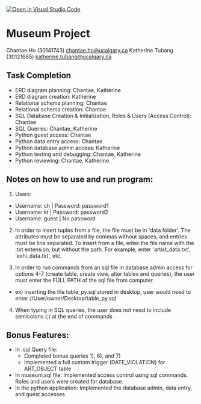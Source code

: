 [![Open in Visual Studio Code](https://classroom.github.com/assets/open-in-vscode-c66648af7eb3fe8bc4f294546bfd86ef473780cde1dea487d3c4ff354943c9ae.svg)](https://classroom.github.com/online_ide?assignment_repo_id=9394829&assignment_repo_type=AssignmentRepo)
# Museum Project
Chantae Ho (30141743) chantae.ho@ucalgary.ca
Katherine Tubang (30121665) katherine.tubang@ucalgary.ca 

## Task Completion
- ERD diagram planning: Chantae, Katherine
- ERD diagram creation: Katherine
- Relational schema planning: Chantae
- Relational schema creation: Chantae
- SQL Database Creation & Initialization, Roles & Users (Access Control): Chantae
- SQL Queries: Chantae, Katherine
- Python guest access: Chantae
- Python data entry access: Chantae
- Python database admin access: Katherine
- Python testing and debugging: Chantae, Katherine
- Python reviewing: Chantae, Katherine

## Notes on how to use and run program:
1. Users:
- Username: ch | Password: password1
- Username: kt | Password: password2
- Username: guest | No password

2. In order to insert tuples from a file, the file must be in 'data folder'.
The attributes must be separated by commas without spaces, and entries must be line separated.
To insert from a file, enter the file name with the .txt extension, but without the path. For example, enter 'artist_data.txt', 'exhi_data.txt', etc.


3. In order to run commands from an sql file in database admin access for options 4-7 (create table, create view, alter tables and queries), the user must enter the FULL PATH of the sql file from computer. 
- ex) inserting the file table_py.sql stored in desktop, user would need to enter //User/owner/Desktop/table_py.sql

4. When typing in SQL queries, the user does not need to include semicolons (;) at the end of commands

## Bonus Features:
- In .sql Query file:
  - Completed bonus queries 1), 6), and 7)
  - Implemented a full custom trigger (DATE_VIOLATION) for ART_OBJECT table
- In museum.sql file: Implemented access control using sql commands. Roles and users were created for database. 
- In the python application: Implemented the database admin, data entry, and guest accesses.
